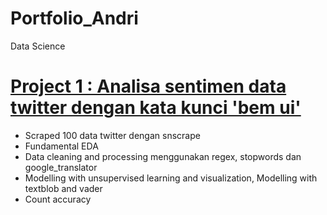 # Portfolio_Andri
Data Science
# [Project 1 : Analisa sentimen data twitter dengan kata kunci 'bem ui'](https://github.com/andri748/AnalisaSentimenDataTwitterBemUI)
* Scraped 100 data twitter dengan snscrape
* Fundamental EDA 
* Data cleaning and processing menggunakan regex, stopwords dan google_translator
* Modelling with unsupervised learning and visualization, Modelling with textblob and vader
* Count accuracy
